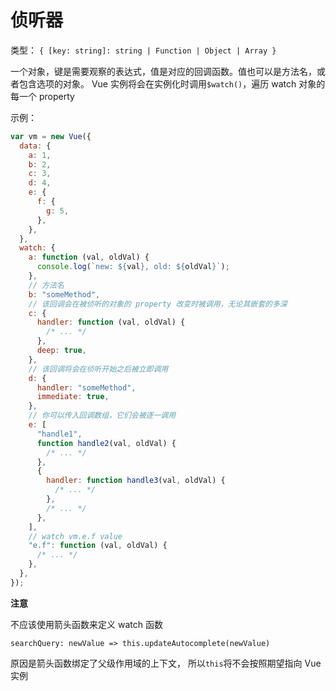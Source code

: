 # 侦听器

类型： `{ [key: string]: string | Function | Object | Array }`

一个对象，键是需要观察的表达式，值是对应的回调函数。值也可以是方法名，或者包含选项的对象。
Vue 实例将会在实例化时调用`$watch()`，遍历 watch 对象的每一个 property

示例：

```js
var vm = new Vue({
  data: {
    a: 1,
    b: 2,
    c: 3,
    d: 4,
    e: {
      f: {
        g: 5,
      },
    },
  },
  watch: {
    a: function (val, oldVal) {
      console.log(`new: ${val}, old: ${oldVal}`);
    },
    // 方法名
    b: "someMethod",
    // 该回调会在被侦听的对象的 property 改变时被调用，无论其嵌套的多深
    c: {
      handler: function (val, oldVal) {
        /* ... */
      },
      deep: true,
    },
    // 该回调将会在侦听开始之后被立即调用
    d: {
      handler: "someMethod",
      immediate: true,
    },
    // 你可以传入回调数组，它们会被逐一调用
    e: [
      "handle1",
      function handle2(val, oldVal) {
        /* ... */
      },
      {
        handler: function handle3(val, oldVal) {
          /* ... */
        },
        /* ... */
      },
    ],
    // watch vm.e.f value
    "e.f": function (val, oldVal) {
      /* ... */
    },
  },
});
```

**注意**

不应该使用箭头函数来定义 watch 函数

`searchQuery: newValue => this.updateAutocomplete(newValue)`

原因是箭头函数绑定了父级作用域的上下文， 所以`this`将不会按照期望指向 Vue 实例
